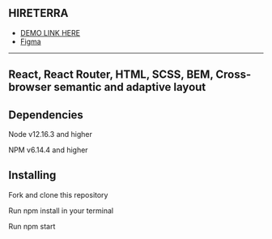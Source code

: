 ## HIRETERRA

- [DEMO LINK HERE](https://yulyavav.github.io/hireterra/)
- [Figma](https://www.figma.com/file/udgq3azRlJf0VDOqfaE7aR/Hireterra?node-id=1%3A24)

------------------------------------------
React, React Router, HTML, SCSS, BEM, Cross-browser semantic and adaptive layout
-----------------------------------

Dependencies
-----------------------------------

Node v12.16.3 and higher

NPM v6.14.4 and higher


Installing
-----------------------------------

Fork and clone this repository

Run npm install in your terminal

Run npm start

